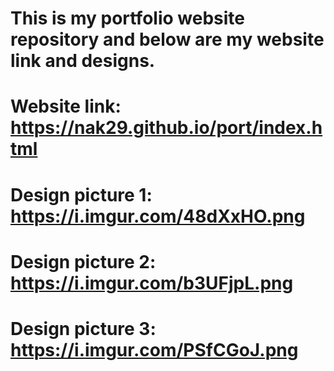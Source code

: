 # This is my portfolio website repository and below are my website link and designs.


# Website link: https://nak29.github.io/port/index.html

# Design picture 1: https://i.imgur.com/48dXxHO.png

# Design picture 2: https://i.imgur.com/b3UFjpL.png

# Design picture 3: https://i.imgur.com/PSfCGoJ.png
